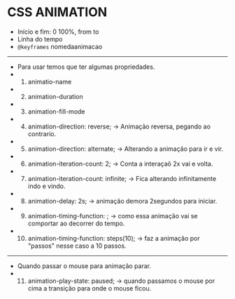 # CSS ANIMATION 

- Início e fim: 0 100%, from to
- Linha do tempo
- `@keyframes` nomedaanimacao
---
- Para usar temos que ter algumas propriedades.
- 1. animatio-name
- 2. animation-duration
- 3. animation-fill-mode
- 4. animation-direction: reverse; -> Animação reversa, pegando ao contrario.
- 5. animation-direction: alternate; -> Alterando a animação para ir e vir.
- 6. animation-iteration-count: 2; -> Conta a interaçaõ 2x vai e volta.
- 7. animation-iteration-count: infinite; -> Fica alterando infinitamente indo e vindo.
- 8. animation-delay: 2s; -> animação demora 2segundos para iniciar.
- 9. animation-timing-function: ; -> como essa animação vai se comportar ao decorrer do tempo.
- 10. animation-timing-function: steps(10); -> faz a animação por "passos" nesse caso a 10 passos.
---
- Quando passar o mouse para animação parar.
- 11. animation-play-state: paused; -> quando passamos o mouse por cima a transição para onde o mouse ficou.
